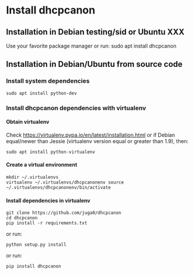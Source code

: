 Install dhcpcanon
=================

Installation in Debian testing/sid or Ubuntu XXX
-------------------------------------------------

Use your favorite package manager or run:
    sudo apt install dhcpcanon

Installation in Debian/Ubuntu from source code
----------------------------------------------

### Install system dependencies

    sudo apt install python-dev

### Install dhcpcanon dependencies with virtualenv

#### Obtain virtualenv

Check <https://virtualenv.pypa.io/en/latest/installation.html> or if
Debian equal/newer than Jessie (virtualenv version equal or greater than
1.9), then:

    sudo apt install python-virtualenv

#### Create a virtual environment

    mkdir ~/.virtualenvs
    virtualenv ~/.virtualenvs/dhcpcanonenv source
    ~/.virtualenvs/dhcpcanonenv/bin/activate

#### Install dependencies in virtualenv

    git clone https://github.com/juga0/dhcpcanon
    cd dhcpcanon
    pip install -r requirements.txt

or run:

    python setup.py install

or run:

    pip install dhcpcanon
